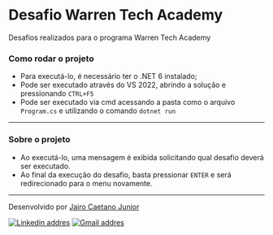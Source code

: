 # Desafio Warren Tech Academy
Desafios realizados para o programa Warren Tech Academy

### Como rodar o projeto
- Para executá-lo, é necessário ter o .NET 6 instalado;
- Pode ser executado através do VS 2022, abrindo a solução e pressionando `CTRL+F5`
- Pode ser executado via cmd acessando a pasta como o arquivo `Program.cs` e utilizando o comando `dotnet run`
---

### Sobre o projeto
- Ao executá-lo, uma mensagem é exibida solicitando qual desafio deverá ser executado.
- Ao final da execução do desafio, basta pressionar `ENTER` e será redirecionado para o menu novamente.
---

Desenvolvido por [Jairo Caetano Junior](https://github.com/jcaetano-c)

[![Linkedin addres](https://img.shields.io/badge/-Jairo_Caetano_Junior-blue?style=flat-square&logo=Linkedin&logoColor=white)](https://www.linkedin.com/in/jairo-caetano-junior/)
[![Gmail addres](https://img.shields.io/badge/-Gmail-red?style=flat-square&logo=Gmail&logoColor=white)](mailto:jairojunior841@gmail.com)


